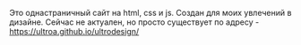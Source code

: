 Это однастраничный сайт на html, css и js.
Создан для моих увлечений в дизайне.
Сейчас не актуален, но просто существует по адресу - https://ultroa.github.io/ultrodesign/
